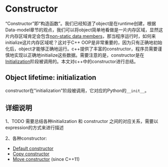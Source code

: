 # Constructor

“Constructor”即“构造函数”。我们已经知道了object是在runtime创建，根据Data-model章节的观点，我们可以将object简单地看做是一片内存区域，显然这片内存区域肯定会包含[non-static data members](https://en.cppreference.com/w/cpp/language/data_members)，那当程序运行时，如何来initialize这片内存区域呢？这对于C++ OOP是非常重要的，因为只有正确地初始化后，object才能够正确地运行。c++提供了丰富的constructor，程序员需要谨慎地实现以正确地initialize这些数据。需要注意的是，constructor是在[Initialization](https://en.cppreference.com/w/cpp/language/initialization)阶段被调用的。本文对c++中的constructor进行总结。



## Object lifetime: initialization

constructor在"initialization"阶段被调用，它对应的Python的`__init__`。



## 详细说明

1、TODO 需要总结各种initialization  和 constructor 之间的对应关系，需要以expression的方式来进行描述

2、各种constructor:

- [Default constructor](https://en.cppreference.com/w/cpp/language/default_constructor)
- [Copy constructor](https://en.cppreference.com/w/cpp/language/copy_constructor)
- [Move constructor](https://en.cppreference.com/w/cpp/language/move_constructor) (since C++11)